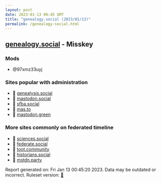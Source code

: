 ```yaml
---
layout: post
date: 2023-01-13 00:45 GMT
title: "genealogy.social (2023/01/13)"
permalink: /genealogy-social.html
---
```


## [genealogy.social](https://genealogy.social) - Misskey

### Mods
 * @97xmz33uyj

### Sites popular with administration

* 🐘 [genealysis.social](/genealysis-social.html)
* 🐘 [mastodon.social](/mastodon-social.html)
* 🐘 [sfba.social](/sfba-social.html)
* 🐘 [mas.to](/mas-to.html)
* 🐘 [mastodon.green](/mastodon-green.html)

### More sites commonly on federated timeline

* 🐘 [sciences.social](/sciences-social.html)
* 🐘 [federate.social](/federate-social.html)
* 🐘 [toot.community](/toot-community.html)
* 🐘 [historians.social](/historians-social.html)
* 🐘 [mstdn.party](/mstdn-party.html)

Report generated on: Fri Jan 13 00:45:20 2023. Data may be outdated or incorrect.
Ruleset version: [🧁](/version-cupcake)
